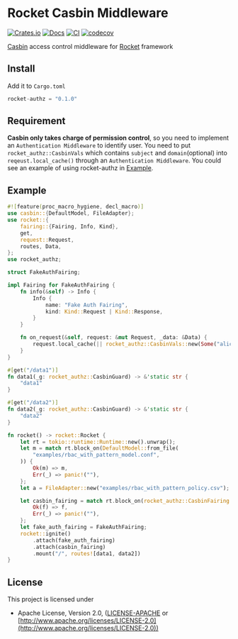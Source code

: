 # Rocket Casbin Middleware

[![Crates.io](https://img.shields.io/crates/d/rocket-authz)](https://crates.io/crates/rocket-authz)
[![Docs](https://docs.rs/rocket-authz/badge.svg)](https://docs.rs/rocket-authz)
[![CI](https://github.com/casbin-rs/rocket-authz/workflows/CI/badge.svg)](https://github.com/casbin-rs/rocket-authz/actions)
[![codecov](https://codecov.io/gh/casbin-rs/rocket-authz/branch/master/graph/badge.svg)](https://codecov.io/gh/casbin-rs/rocket-authz)

[Casbin](https://github.com/casbin/casbin-rs) access control middleware for [Rocket](https://github.com/SergioBenitez/Rocket) framework

## Install
Add it to `Cargo.toml`

```rust
rocket-authz = "0.1.0"
```
## Requirement
**Casbin only takes charge of permission control**, so you need to implement an `Authentication Middleware` to identify user.
You need to put `rocket_authz::CasbinVals` which contains `subject` and `domain`(optional) into `reqeust.local_cache()` through an `Authentication Middleware`. You could see an example of using rocket-authz in [Example](#example).
## Example
```rust
#![feature(proc_macro_hygiene, decl_macro)]
use casbin::{DefaultModel, FileAdapter};
use rocket::{
    fairing::{Fairing, Info, Kind},
    get,
    request::Request,
    routes, Data,
};
use rocket_authz;

struct FakeAuthFairing;

impl Fairing for FakeAuthFairing {
    fn info(&self) -> Info {
        Info {
            name: "Fake Auth Fairing",
            kind: Kind::Request | Kind::Response,
        }
    }

    fn on_request(&self, request: &mut Request, _data: &Data) {
        request.local_cache(|| rocket_authz::CasbinVals::new(Some("alice".to_string()), None));
    }
}

#[get("/data1")]
fn data1(_g: rocket_authz::CasbinGuard) -> &'static str {
    "data1"
}

#[get("/data2")]
fn data2(_g: rocket_authz::CasbinGuard) -> &'static str {
    "data2"
}

fn rocket() -> rocket::Rocket {
    let rt = tokio::runtime::Runtime::new().unwrap();
    let m = match rt.block_on(DefaultModel::from_file(
        "examples/rbac_with_pattern_model.conf",
    )) {
        Ok(m) => m,
        Err(_) => panic!(""),
    };
    let a = FileAdapter::new("examples/rbac_with_pattern_policy.csv");

    let casbin_fairing = match rt.block_on(rocket_authz::CasbinFairing::new(m, a)) {
        Ok(f) => f,
        Err(_) => panic!(""),
    };
    let fake_auth_fairing = FakeAuthFairing;
    rocket::ignite()
        .attach(fake_auth_fairing)
        .attach(casbin_fairing)
        .mount("/", routes![data1, data2])
}
```
## License
This project is licensed under

* Apache License, Version 2.0, ([LICENSE-APACHE](LICENSE-APACHE) or [http://www.apache.org/licenses/LICENSE-2.0](http://www.apache.org/licenses/LICENSE-2.0))
